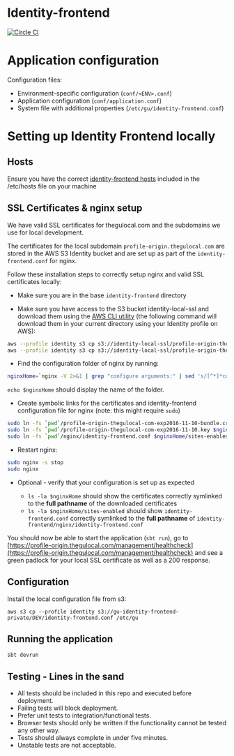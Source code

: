 # Identity-frontend

[![Circle CI](https://circleci.com/gh/guardian/identity-frontend/tree/master.svg?style=shield)](https://circleci.com/gh/guardian/identity-frontend/tree/master)

# Application configuration

Configuration files:
- Environment-specific configuration (`conf/<ENV>.conf`)
- Application configuration (`conf/application.conf`)
- System file with additional properties (`/etc/gu/identity-frontend.conf`)

# Setting up Identity Frontend locally

## Hosts

Ensure you have the correct [identity-frontend hosts](https://github.com/guardian/identity-frontend/blob/master/nginx/hosts) included in the /etc/hosts file on your machine

## SSL Certificates & nginx setup

We have valid SSL certificates for thegulocal.com and the subdomains we use for local development.

The certificates for the local subdomain `profile-origin.thegulocal.com` are stored in the AWS S3 Identity bucket and are set up as part of the `identity-frontend.conf` for nginx.

Follow these installation steps to correctly setup nginx and valid SSL certificates locally:

* Make sure you are in the base `identity-frontend` directory

* Make sure you have access to the S3 bucket identity-local-ssl and download them using the [AWS CLI utility](https://aws.amazon.com/cli/) (the following command will download them in your current directory using your Identity profile on AWS):

```bash
aws --profile identity s3 cp s3://identity-local-ssl/profile-origin-thegulocal-com-exp2016-11-10-bundle.crt . 1>/dev/null
aws --profile identity s3 cp s3://identity-local-ssl/profile-origin-thegulocal-com-exp2016-11-10.key . 1>/dev/null
```

* Find the configuration folder of nginx by running:

```bash
nginxHome=`nginx -V 2>&1 | grep "configure arguments:" | sed 's/[^*]*conf-path=\([^ ]*\)\/nginx\.conf.*/\1/g'`
```

`echo $nginxHome` should display the name of the folder.

* Create symbolic links for the certificates and identity-frontend configuration file for nginx (note: this might require `sudo`)

```bash
sudo ln -fs `pwd`/profile-origin-thegulocal-com-exp2016-11-10-bundle.crt $nginxHome/profile-origin-thegulocal-com-exp2016-11-10-bundle.crt
sudo ln -fs `pwd`/profile-origin-thegulocal-com-exp2016-11-10.key $nginxHome/profile-origin-thegulocal-com-exp2016-11-10.key
sudo ln -fs `pwd`/nginx/identity-frontend.conf $nginxHome/sites-enabled/identity-frontend.conf
```

* Restart nginx:

```bash
sudo nginx -s stop
sudo nginx
```

* Optional - verify that your configuration is set up as expected

    - `ls -la $nginxHome` should show the certificates correctly symlinked to the **full pathname** of the downloaded certificates
    - `ls -la $nginxHome/sites-enabled` should show `identity-frontend.conf`  correctly symlinked to the **full pathname** of `identity-frontend/nginx/identity-frontend.conf`

You should now be able to start the application (`sbt run`), go to [https://profile-origin.thegulocal.com/management/healthcheck](https://profile-origin.thegulocal.com/management/healthcheck) and see a green padlock for your local SSL certificate as well as a 200 response.

## Configuration

Install the local configuration file from s3:

```
aws s3 cp --profile identity s3://gu-identity-frontend-private/DEV/identity-frontend.conf /etc/gu
```

## Running the application

```
sbt devrun
```

## Testing - Lines in the sand

- All tests should be included in this repo and executed before deployment.
- Failing tests will block deployment.
- Prefer unit tests to integration/functional tests.
- Browser tests should only be written if the functionality cannot be tested any other way.
- Tests should always complete in under five minutes.
- Unstable tests are not acceptable.
